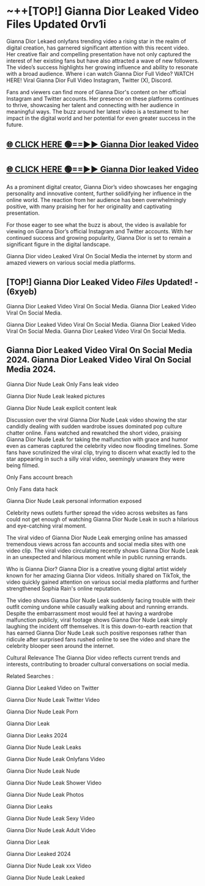 # ~++[TOP!] Gianna Dior Leaked Video Files Updated 0rv1i

 Gianna Dior Lekaed onlyfans trending video a rising star in the realm of digital creation, has garnered significant attention with this recent video. Her creative flair and compelling presentation have not only captured the interest of her existing fans but have also attracted a wave of new followers. The video’s success highlights her growing influence and ability to resonate with a broad audience.
Where i can watch  Gianna Dior Full Video? WATCH HERE! Viral  Gianna Dior Full Video Instagram, Twitter (X), Discord.


Fans and viewers can find more of  Gianna Dior's content on her official Instagram and Twitter accounts. Her presence on these platforms continues to thrive, showcasing her talent and connecting with her audience in meaningful ways. The buzz around her latest video is a testament to her impact in the digital world and her potential for even greater success in the future.


## [🌐 CLICK HERE 🟢==►►  Gianna Dior leaked Video ](https://onlyclips.site?title=Gianna_Dior&ref=git)

## [🌐 CLICK HERE 🟢==►►  Gianna Dior leaked Video ](https://onlyclips.site?title=Gianna_Dior&ref=git)


As a prominent digital creator,  Gianna Dior’s video showcases her engaging personality and innovative content, further solidifying her influence in the online world. The reaction from her audience has been overwhelmingly positive, with many praising her for her originality and captivating presentation.

For those eager to see what the buzz is about, the video is available for viewing on  Gianna Dior’s official Instagram and Twitter accounts. With her continued success and growing popularity,  Gianna Dior is set to remain a significant figure in the digital landscape.


  Gianna Dior video Leaked Viral On Social Media the internet by storm and amazed viewers on various social media platforms.


## [TOP!]  Gianna Dior Leaked Video *Files* Updated! - (6xyeb) 

 Gianna Dior Leaked Video Viral On Social Media. Gianna Dior Leaked Video Viral On Social Media.

 Gianna Dior Leaked Video Viral On Social Media. Gianna Dior Leaked Video Viral On Social Media. Gianna Dior Leaked Video Viral On Social Media.


##  Gianna Dior Leaked Video Viral On Social Media 2024. Gianna Dior Leaked Video Viral On Social Media 2024.
 Gianna Dior Nude Leak Only Fans leak video

 Gianna Dior Nude Leak leaked pictures

 Gianna Dior Nude Leak explicit content leak

Discussion over the viral  Gianna Dior Nude Leak video showing the star candidly dealing with sudden wardrobe issues dominated pop culture chatter online. Fans watched and rewatched the short video, praising  Gianna Dior Nude Leak for taking the malfunction with grace and humor even as cameras captured the celebrity video now flooding timelines. Some fans have scrutinized the viral clip, trying to discern what exactly led to the star appearing in such a silly viral video, seemingly unaware they were being filmed.


Only Fans account breach

Only Fans data hack

 Gianna Dior Nude Leak personal information exposed

Celebrity news outlets further spread the video across websites as fans could not get enough of watching  Gianna Dior Nude Leak in such a hilarious and eye-catching viral moment.


The viral video of  Gianna Dior Nude Leak emerging online has amassed tremendous views across fan accounts and social media sites with one video clip. The viral video circulating recently shows  Gianna Dior Nude Leak in an unexpected and hilarious moment while in public running errands.


Who is  Gianna Dior?  Gianna Dior is a creative young digital artist widely known for her amazing  Gianna Dior videos. Initially shared on TikTok, the video quickly gained attention on various social media platforms and further strengthened Sophia Rain's online reputation.

The video shows  Gianna Dior Nude Leak suddenly facing trouble with their outfit coming undone while casually walking about and running errands. Despite the embarrassment most would feel at having a wardrobe malfunction publicly, viral footage shows  Gianna Dior Nude Leak simply laughing the incident off themselves. It is this down-to-earth reaction that has earned  Gianna Dior Nude Leak such positive responses rather than ridicule after surprised fans rushed online to see the video and share the celebrity blooper seen around the internet.

Cultural Relevance The  Gianna Dior video reflects current trends and interests, contributing to broader cultural conversations on social media.

Related Searches :

 Gianna Dior Leaked Video on Twitter

 Gianna Dior Nude Leak Twitter Video

 Gianna Dior Nude Leak Porn

 Gianna Dior Leak 

 Gianna Dior Leaks 2024

 Gianna Dior Nude Leak Leaks

 Gianna Dior Nude Leak Onlyfans Video

 Gianna Dior Nude Leak Nude

 Gianna Dior Nude Leak Shower Video

 Gianna Dior Nude Leak Photos

 Gianna Dior Leaks

 Gianna Dior Nude Leak Sexy Video

 Gianna Dior Nude Leak Adult Video

 Gianna Dior Leak

 Gianna Dior Leaked 2024

 Gianna Dior Nude Leak xxx Video

 Gianna Dior Nude Leak Leaked